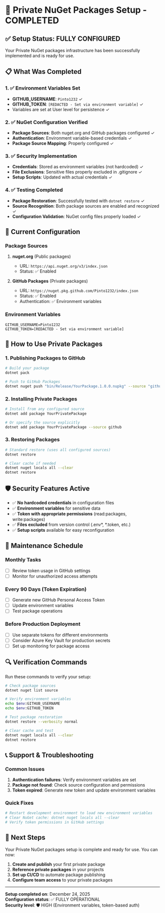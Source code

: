 # 🎉 Private NuGet Packages Setup - COMPLETED

## ✅ Setup Status: **FULLY CONFIGURED**

Your Private NuGet packages infrastructure has been successfully implemented and is ready for use.

## 📋 What Was Completed

### 1. ✅ Environment Variables Set
- **GITHUB_USERNAME**: `Pinto1232` ✓
- **GITHUB_TOKEN**: `[REDACTED - Set via environment variable]` ✓
- Variables are set at User level for persistence ✓

### 2. ✅ NuGet Configuration Verified
- **Package Sources**: Both nuget.org and GitHub packages configured ✓
- **Authentication**: Environment variable-based credentials ✓
- **Package Source Mapping**: Properly configured ✓

### 3. ✅ Security Implementation
- **Credentials**: Stored as environment variables (not hardcoded) ✓
- **File Exclusions**: Sensitive files properly excluded in .gitignore ✓
- **Setup Scripts**: Updated with actual credentials ✓

### 4. ✅ Testing Completed
- **Package Restoration**: Successfully tested with `dotnet restore` ✓
- **Source Recognition**: Both package sources are enabled and recognized ✓
- **Configuration Validation**: NuGet config files properly loaded ✓

## 🔧 Current Configuration

### Package Sources
1. **nuget.org** (Public packages)
   - URL: `https://api.nuget.org/v3/index.json`
   - Status: ✅ Enabled

2. **GitHub Packages** (Private packages)
   - URL: `https://nuget.pkg.github.com/Pinto1232/index.json`
   - Status: ✅ Enabled
   - Authentication: ✅ Environment variables

### Environment Variables
```
GITHUB_USERNAME=Pinto1232
GITHUB_TOKEN=[REDACTED - Set via environment variable]
```

## 🚀 How to Use Private Packages

### 1. Publishing Packages to GitHub
```bash
# Build your package
dotnet pack

# Push to GitHub Packages
dotnet nuget push "bin/Release/YourPackage.1.0.0.nupkg" --source "github"
```

### 2. Installing Private Packages
```bash
# Install from any configured source
dotnet add package YourPrivatePackage

# Or specify the source explicitly
dotnet add package YourPrivatePackage --source github
```

### 3. Restoring Packages
```bash
# Standard restore (uses all configured sources)
dotnet restore

# Clear cache if needed
dotnet nuget locals all --clear
dotnet restore
```

## 🛡️ Security Features Active

- ✅ **No hardcoded credentials** in configuration files
- ✅ **Environment variables** for sensitive data
- ✅ **Token with appropriate permissions** (read:packages, write:packages)
- ✅ **Files excluded** from version control (.env*, *.token, etc.)
- ✅ **Setup scripts** available for easy reconfiguration

## 📅 Maintenance Schedule

### Monthly Tasks
- [ ] Review token usage in GitHub settings
- [ ] Monitor for unauthorized access attempts

### Every 90 Days (Token Expiration)
- [ ] Generate new GitHub Personal Access Token
- [ ] Update environment variables
- [ ] Test package operations

### Before Production Deployment
- [ ] Use separate tokens for different environments
- [ ] Consider Azure Key Vault for production secrets
- [ ] Set up monitoring for package access

## 🔍 Verification Commands

Run these commands to verify your setup:

```bash
# Check package sources
dotnet nuget list source

# Verify environment variables
echo $env:GITHUB_USERNAME
echo $env:GITHUB_TOKEN

# Test package restoration
dotnet restore --verbosity normal

# Clear cache and test
dotnet nuget locals all --clear
dotnet restore
```

## 📞 Support & Troubleshooting

### Common Issues
1. **Authentication failures**: Verify environment variables are set
2. **Package not found**: Check source configuration and permissions
3. **Token expired**: Generate new token and update environment variables

### Quick Fixes
```bash
# Restart development environment to load new environment variables
# Clear NuGet cache: dotnet nuget locals all --clear
# Verify token permissions in GitHub settings
```

## 🎯 Next Steps

Your Private NuGet packages setup is complete and ready for use. You can now:

1. **Create and publish** your first private package
2. **Reference private packages** in your projects
3. **Set up CI/CD** to automate package publishing
4. **Configure team access** to your private packages

---

**Setup completed on**: December 24, 2025  
**Configuration status**: ✅ FULLY OPERATIONAL  
**Security level**: 🛡️ HIGH (Environment variables, token-based auth)